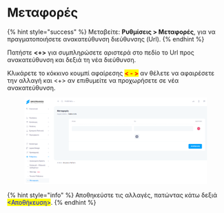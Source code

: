 # Μεταφορές

{% hint style="success" %}
Μεταβείτε: **Ρυθμίσεις > Μεταφορές**, για να πραγματοποιήσετε ανακατεύθυνση διεύθυνσης (Url).
{% endhint %}

Πατήστε **<+>** για συμπληρώσετε αριστερά στο πεδίο το Url προς ανακατεύθυνση και δεξιά τη νέα διεύθυνση.

Κλικάρετε το κόκκινο κουμπί αφαίρεσης <mark style="color:red;">**< - >**</mark> αν θέλετε να αφαιρέσετε την αλλαγή και <+> αν επιθυμείτε να προχωρήσετε σε νέα ανακατεύθυνση.

<figure><img src="../.gitbook/assets/ScreenHunter 116.png" alt=""><figcaption></figcaption></figure>

{% hint style="info" %}
Αποθηκεύστε τις αλλαγές, πατώντας κάτω δεξιά <mark style="color:blue;"><Αποθήκευση></mark>.
{% endhint %}
